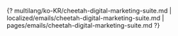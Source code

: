 {? multilang/ko-KR/cheetah-digital-marketing-suite.md | localized/emails/cheetah-digital-marketing-suite.md | pages/emails/cheetah-digital-marketing-suite.md ?}
